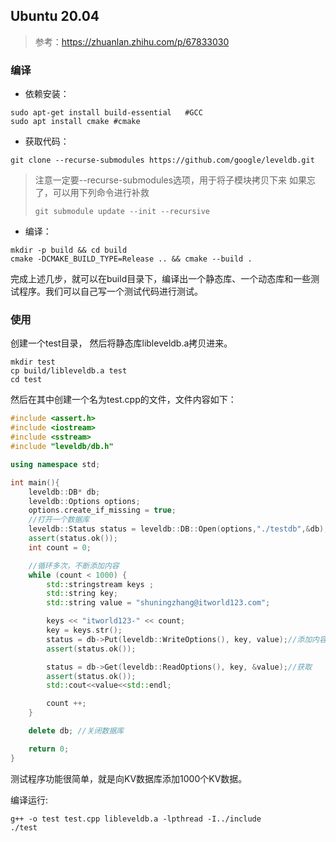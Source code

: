 

## Ubuntu 20.04

> 参考：<https://zhuanlan.zhihu.com/p/67833030>

### 编译

- 依赖安装：

```shell
sudo apt-get install build-essential   #GCC
sudo apt install cmake #cmake
```

- 获取代码：

```shell
git clone --recurse-submodules https://github.com/google/leveldb.git
```

> 注意一定要--recurse-submodules选项，用于将子模块拷贝下来
> 如果忘了，可以用下列命令进行补救
> ```
> git submodule update --init --recursive
> ```

- 编译：

```shell
mkdir -p build && cd build
cmake -DCMAKE_BUILD_TYPE=Release .. && cmake --build .
```

完成上述几步，就可以在build目录下，编译出一个静态库、一个动态库和一些测试程序。我们可以自己写一个测试代码进行测试。

### 使用

> 

创建一个test目录， 然后将静态库libleveldb.a拷贝进来。

```shell
mkdir test
cp build/libleveldb.a test
cd test
```

然后在其中创建一个名为test.cpp的文件，文件内容如下：

```cpp
#include <assert.h>
#include <iostream>
#include <sstream>
#include "leveldb/db.h"

using namespace std;

int main(){
    leveldb::DB* db; 
    leveldb::Options options;
    options.create_if_missing = true;
    //打开一个数据库
    leveldb::Status status = leveldb::DB::Open(options,"./testdb",&db);
    assert(status.ok());
    int count = 0;

    //循环多次，不断添加内容
    while (count < 1000) {
        std::stringstream keys ;
        std::string key;
        std::string value = "shuningzhang@itworld123.com";

        keys << "itworld123-" << count;
        key = keys.str();
        status = db->Put(leveldb::WriteOptions(), key, value);//添加内容
        assert(status.ok());

        status = db->Get(leveldb::ReadOptions(), key, &value);//获取
        assert(status.ok());
        std::cout<<value<<std::endl;

        count ++; 
    }   

    delete db; //关闭数据库

    return 0;  
}
```

测试程序功能很简单，就是向KV数据库添加1000个KV数据。


编译运行:

```shell
g++ -o test test.cpp libleveldb.a -lpthread -I../include
./test
```







